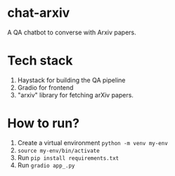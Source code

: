 # chat-arxiv

A QA chatbot to converse with Arxiv papers.

# Tech stack
1. Haystack for building the QA pipeline
2. Gradio for frontend
3. "arxiv" library for fetching arXiv papers.

# How to run?
1. Create a virtual environment `python -m venv my-env`
2. `source my-env/bin/activate`
3. Run `pip install requirements.txt`
4. Run `gradio app_.py`

